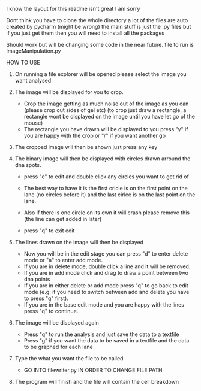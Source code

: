 I know the layout for this readme isn't great I am sorry

Dont think you have to clone the whole directory a lot of the files are auto created by pycharm (might be wrong) the main stuff is just the .py files but if you just get them then you will need to install all the packages

Should work but will be changing some code in the near future.
file to run is ImageManipulation.py

HOW TO USE

1. On running a file explorer will be opened please select the image you want analysed 

2. The image will be displayed for you to crop.
   - Crop the image getting as much noise out of the image as you can (please crop out sides of gel etc) (to crop just draw a rectangle,
    a rectangle wont be displayed on the image until you have let go of the mouse)
   - The rectangle you have drawn will be displayed to you press "y" if you are happy with the crop or "r" if you want another go
  
3. The cropped image will then be shown just press any key

4. The binary image will then be displayed with circles drawn arround the dna spots.

    - press "e" to edit and double click any circles you want to get rid of
  
    - The best way to have it is the first cricle is on the first point on the lane (no circles before it) and the last cirlce is on the 
   last point on the lane.
      
    - Also if there is one circle on its own it will crash please remove this (the line can get added in later)
    - press "q" to exit edit
  
5. The lines drawn on the image will then be displayed
    
    - Now you will be in the edit stage you can press "d" to enter delete mode or "a" to enter add mode.
    - If you are in delete mode, double click a line and it will be removed.
    - If you are in add mode click and drag to draw a point between two dna points
    - If you are in either delete or add mode press "q" to go back to edit mode (e.g. if you need to switch between add and delete you have to press "q" first).
    - If you are in the base edit mode and you are happy with the lines press "q" to continue.
  
  
7. The image will be displayed again 
    
    - Press "q" to run the analysis and just save the data to a textfile
    - Press "g" if you want the data to be saved in a textfile and the data to be graphed for each lane

8. Type the what you want the file to be called

    - GO INTO filewriter.py IN ORDER TO CHANGE FILE PATH 

9. The program will finish and the file will contain the cell breakdown
  
